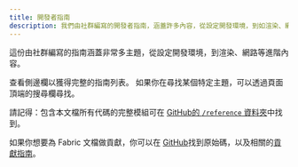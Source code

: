 ```yaml
---
title: 開發者指南
description: 我們由社群編寫的開發者指南，涵蓋許多內容，從設定開發環境，到如渲染、網路等進階主題。
---
```


這份由社群編寫的指南涵蓋非常多主題，從設定開發環境，到渲染、網路等進階內容。

查看側邊欄以獲得完整的指南列表。 如果你在尋找某個特定主題，可以透過頁面頂端的搜尋欄尋找。

請記得：包含本文檔所有代碼的完整模組可在 [GitHub的 `/reference` 資料夾](https://github.com/FabricMC/fabric-docs/tree/main/reference/1.21.4)中找到。

如果你想要為 Fabric 文檔做貢獻，你可以在 [GitHub](https://github.com/FabricMC/fabric-docs)找到原始碼，以及相關的[貢獻指南](../contributing)。

